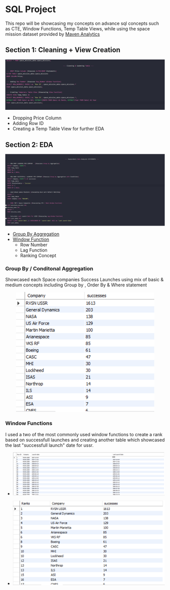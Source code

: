 # SQL Project
This repo will be showcasing my concepts on advance sql concepts such as CTE, Window Functions, Temp Table Views, while using the space mission dataset provided by [Maven Analytics](https://www.mavenanalytics.io/data-playground)


## Section 1: Cleaning + View Creation

<div align="center">
  <img src="https://github.com/Lone2000/Space_Missions_SQL/blob/main/images/Cleaning%2BView%20Creation%20Section.PNG">
</div>

* Dropping Price Column
* Adding Row ID 
* Creating a Temp Table View for further EDA 


## Section 2: EDA
<div align="center">
  <img src="https://github.com/Lone2000/Space_Missions_SQL/blob/main/images/EDA%20SECTION.PNG">
</div>

* [Group By Aggregation](#Group)
* [Window Function](#Window)
  * Row Number
  * Lag Function
  * Ranking Concept
  
### Group By / Conditonal Aggregation <a class="anchor"  id="Group"></a>
Showcased each Space companies Success Launches using mix of basic & medium concepts including Group by , Order By & Where statement

<div align="center">
    <img src="https://github.com/Lone2000/Space_Missions_SQL/blob/main/images/Group%20by%20%2B%20Conditional%20Aggregation.PNG">
</div>

### Window Functions <a class="anchor"  id="Window"></a>
I used a two of the most commonly used window functions to create a rank based on successfull launches and creating another table which showcased the last "successfull launch" date for ussr. 

* <div align="center">
    <img src="https://github.com/Lone2000/Space_Missions_SQL/blob/main/images/Lag%20Function.PNG">
</div>

* <div align="center">
    <img src="https://github.com/Lone2000/Space_Missions_SQL/blob/main/images/Rank%20Function.PNG">
</div>




